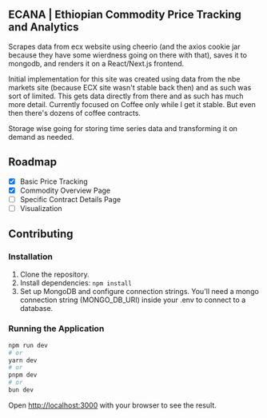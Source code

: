 ## ECANA | Ethiopian Commodity Price Tracking and Analytics

Scrapes data from ecx website using cheerio (and the axios cookie jar because they have some wierdness going on there with that), saves it to mongodb, and renders it on a React/Next.js frontend.

Initial implementation for this site was created using data from the nbe markets site (because ECX site wasn't stable back then) and as such was sort of limited. This gets data directly from there and as such has much more detail. Currently focused on Coffee only while I get it stable. But even then there's dozens of coffee contracts. 

Storage wise going for storing time series data and transforming it on demand as needed.


## Roadmap

- [x] Basic Price Tracking
- [x] Commodity Overview Page
- [ ] Specific Contract Details Page
- [ ] Visualization

## Contributing

### Installation

1. Clone the repository.
2. Install dependencies: `npm install`
3. Set up MongoDB and configure connection strings. You'll need a mongo connection string (MONGO_DB_URI) inside your .env to connect to a database. 

### Running the Application

```bash
npm run dev
# or
yarn dev
# or
pnpm dev
# or
bun dev
```

Open [http://localhost:3000](http://localhost:3000) with your browser to see the result.

